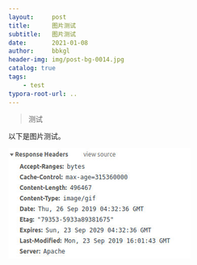 ```yaml
---
layout:     post
title:      图片测试
subtitle:   图片测试
date:       2021-01-08
author:     bbkgl
header-img: img/post-bg-0014.jpg
catalog: true
tags:
    - test
typora-root-url: ..
---
```


> 测试

以下是图片测试。

![](/cloud_img/5db02dc68b58bc7bf7d1fe3c.jpg)

